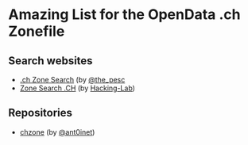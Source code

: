 # Amazing List for the OpenData .ch Zonefile

## Search websites
 * [.ch Zone Search](https://searchzone.ch/) (by [@the_pesc](https://twitter.com/the_pesc)
 * [Zone Search .CH](https://search-ch-domains.idocker.hacking-lab.com/tool/deploy) (by [Hacking-Lab](https://hacking-lab.com/))

## Repositories
 * [chzone](https://github.com/antoinet/chzone) (by [@ant0inet](https://twitter.com/ant0inet))
